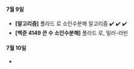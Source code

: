 #### 7월 9일

- **[알고리즘]** 폴라드 로 소인수분해 알고리즘 :heavy_check_mark: :heavy_check_mark: :heavy_check_mark:
- **[백준 4149 큰 수 소인수분해]** 폴라드 로, 밀러-라빈

#### 7월 10일

- 